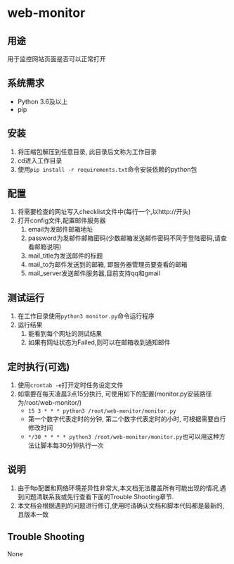 # web-monitor

## 用途
用于监控网站页面是否可以正常打开

## 系统需求
* Python 3.6及以上
* pip

## 安装
1. 将压缩包解压到任意目录, 此目录后文称为工作目录
1. cd进入工作目录
1. 使用`pip install -r requirements.txt`命令安装依赖的python包

## 配置
1. 将需要检查的网址写入checklist文件中(每行一个,以http://开头)
1. 打开config文件,配置邮件服务器
    1. email为发邮件邮箱地址
    1. password为发邮件邮箱密码(少数邮箱发送邮件密码不同于登陆密码,请查看邮箱说明)
    1. mail_title为发送邮件的标题
    1. mail_to为邮件发送到的邮箱, 即服务器管理员要查看的邮箱
    1. mail_server发送邮件服务器,目前支持qq和gmail

## 测试运行
1. 在工作目录使用`python3 monitor.py`命令运行程序
1. 运行结果
    1. 能看到每个网址的测试结果
    1. 如果有网址状态为Failed,则可以在邮箱收到通知邮件

## 定时执行(可选)
1. 使用`crontab -e`打开定时任务设定文件
1. 如需要在每天凌晨3点15分执行, 可使用如下的配置(monitor.py安装路径为/root/web-monitor/)
    * `15 3 * * * python3 /root/web-monitor/monitor.py`
    * 第一个数字代表定时的分钟, 第二个数字代表定时的小时, 可根据需要自行修改时间
    * `*/30 * * * * python3 /root/web-monitor/monitor.py`也可以用这种方法让脚本每30分钟执行一次

## 说明
1. 由于ftp配置和网络环境差异性非常大,本文档无法覆盖所有可能出现的情况,遇到问题清联系我或先行查看下面的Trouble Shooting章节.
1. 本文档会根据遇到的问题进行修订,使用时请确认文档和脚本代码都是最新的,且版本一致

## Trouble Shooting
None
